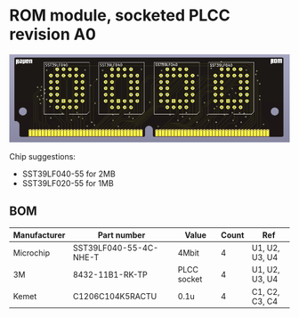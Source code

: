 
# ROM module, socketed PLCC revision A0

![Alt text](images/render.png?raw=true "")

Chip suggestions:
* SST39LF040-55 for 2MB
* SST39LF020-55 for 1MB


## BOM

| Manufacturer          | Part number                 | Value       | Count | Ref                                   |
|-----------------------|-----------------------------|-------------|-------|---------------------------------------|
| Microchip             | SST39LF040-55-4C-NHE-T      | 4Mbit       | 4     | U1, U2, U3, U4                        |
| 3M                    | 8432-11B1-RK-TP             | PLCC socket | 4     | U1, U2, U3, U4                        |
| Kemet                 | C1206C104K5RACTU            | 0.1u        | 4     | C1, C2, C3, C4                        |


